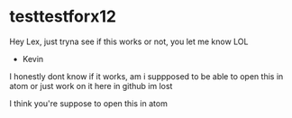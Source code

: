 # testtestforx12

Hey Lex, just tryna see if this works or not, you let me know LOL
- Kevin

I honestly dont know if it works, am i suppposed to be able to open this in atom or just work on it here in github im lost

I think you're suppose to open this in atom 
